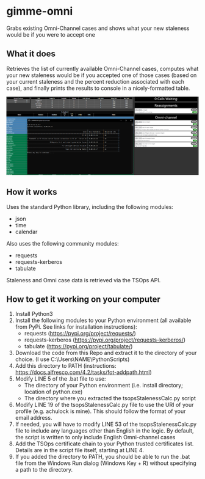 # gimme-omni
Grabs existing Omni-Channel cases and shows what your new staleness would be if you were to accept one

## What it does
Retrieves the list of currently available Omni-Channel cases, computes what your new staleness would be if you accepted one of those cases (based on your current staleness and the percent reduction associated with each case), and finally prints the results to console in a nicely-formatted table.

<img src="https://github.com/chulock56/gimme-omni/blob/main/10%3B38%3B04.png"/>

## How it works
Uses the standard Python library, including the following modules:
- json
- time
- calendar

Also uses the following community modules:
- requests
- requests-kerberos
- tabulate

Staleness and Omni case data is retrieved via the TSOps API.

## How to get it working on your computer
1. Install Python3 
2. Install the following modules to your Python environment (all available from PyPi. See links for installation instructions):
    * requests (https://pypi.org/project/requests/)
    * requests-kerberos (https://pypi.org/project/requests-kerberos/)
    * tabulate (https://pypi.org/project/tabulate/)
3. Download the code from this Repo and extract it to the directory of your choice. (I use C:\Users\NAME\PythonScripts\)
4. Add this directory to PATH (instructions: https://docs.alfresco.com/4.2/tasks/fot-addpath.html)
5. Modify LINE 5 of the .bat file to use:
    * The directory of your Python environment (i.e. install directory; location of python.exe)
    * The directory where you extracted the tsopsStalenessCalc.py script
6. Modify LINE 19 of the tsopsStalenessCalc.py file to use the URI of your profile (e.g. achulock is mine). This should follow the format of your email address.
7. If needed, you will have to modify LINE 53 of the tsopsStalenessCalc.py file to include any languages other than English in the logic. By default, the script is written to only include English Omni-channel cases
8. Add the TSOps certificate chain to your Python trusted certificates list. Details are in the script file itself, starting at LINE 4.
9. If you added the directory to PATH, you should be able to run the .bat file from the Windows Run dialog (Windows Key + R) without specifying a path to the directory.
